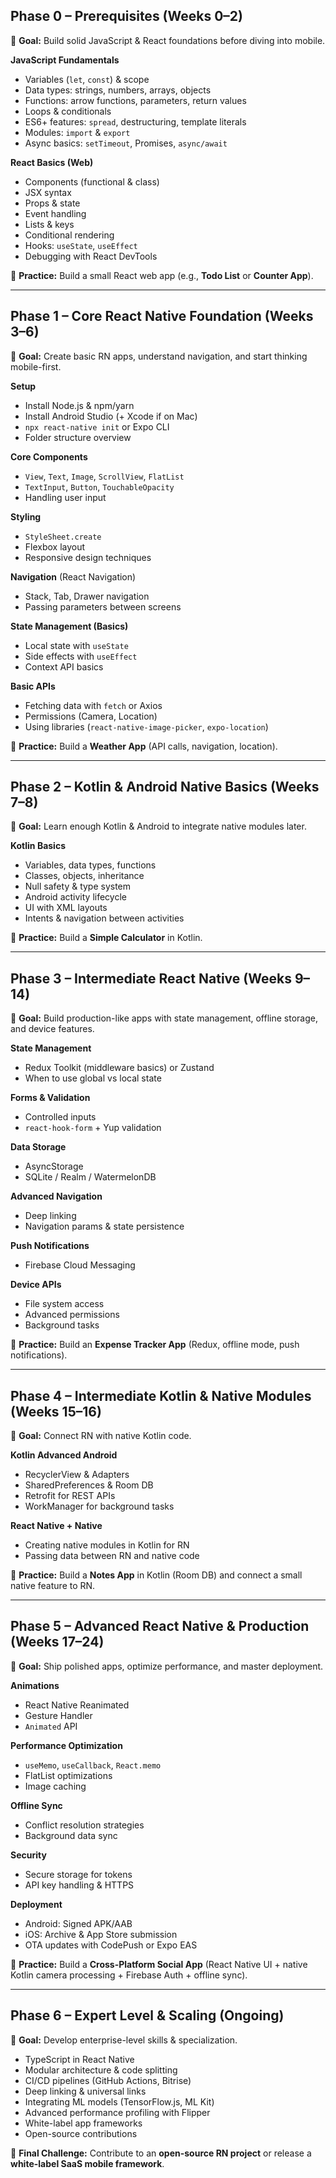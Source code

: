 ## **Phase 0 – Prerequisites (Weeks 0–2)**

🎯 **Goal:** Build solid JavaScript & React foundations before diving into mobile.

**JavaScript Fundamentals**

* Variables (`let`, `const`) & scope
* Data types: strings, numbers, arrays, objects
* Functions: arrow functions, parameters, return values
* Loops & conditionals
* ES6+ features: `spread`, destructuring, template literals
* Modules: `import` & `export`
* Async basics: `setTimeout`, Promises, `async/await`

**React Basics (Web)**

* Components (functional & class)
* JSX syntax
* Props & state
* Event handling
* Lists & keys
* Conditional rendering
* Hooks: `useState`, `useEffect`
* Debugging with React DevTools

📌 **Practice:** Build a small React web app (e.g., **Todo List** or **Counter App**).

---

## **Phase 1 – Core React Native Foundation (Weeks 3–6)**

🎯 **Goal:** Create basic RN apps, understand navigation, and start thinking mobile-first.

**Setup**

* Install Node.js & npm/yarn
* Install Android Studio (+ Xcode if on Mac)
* `npx react-native init` or Expo CLI
* Folder structure overview

**Core Components**

* `View`, `Text`, `Image`, `ScrollView`, `FlatList`
* `TextInput`, `Button`, `TouchableOpacity`
* Handling user input

**Styling**

* `StyleSheet.create`
* Flexbox layout
* Responsive design techniques

**Navigation** (React Navigation)

* Stack, Tab, Drawer navigation
* Passing parameters between screens

**State Management (Basics)**

* Local state with `useState`
* Side effects with `useEffect`
* Context API basics

**Basic APIs**

* Fetching data with `fetch` or Axios
* Permissions (Camera, Location)
* Using libraries (`react-native-image-picker`, `expo-location`)

📌 **Practice:** Build a **Weather App** (API calls, navigation, location).

---

## **Phase 2 – Kotlin & Android Native Basics (Weeks 7–8)**

🎯 **Goal:** Learn enough Kotlin & Android to integrate native modules later.

**Kotlin Basics**

* Variables, data types, functions
* Classes, objects, inheritance
* Null safety & type system
* Android activity lifecycle
* UI with XML layouts
* Intents & navigation between activities

📌 **Practice:** Build a **Simple Calculator** in Kotlin.

---

## **Phase 3 – Intermediate React Native (Weeks 9–14)**

🎯 **Goal:** Build production-like apps with state management, offline storage, and device features.

**State Management**

* Redux Toolkit (middleware basics) or Zustand
* When to use global vs local state

**Forms & Validation**

* Controlled inputs
* `react-hook-form` + Yup validation

**Data Storage**

* AsyncStorage
* SQLite / Realm / WatermelonDB

**Advanced Navigation**

* Deep linking
* Navigation params & state persistence

**Push Notifications**

* Firebase Cloud Messaging

**Device APIs**

* File system access
* Advanced permissions
* Background tasks

📌 **Practice:** Build an **Expense Tracker App** (Redux, offline mode, push notifications).

---

## **Phase 4 – Intermediate Kotlin & Native Modules (Weeks 15–16)**

🎯 **Goal:** Connect RN with native Kotlin code.

**Kotlin Advanced Android**

* RecyclerView & Adapters
* SharedPreferences & Room DB
* Retrofit for REST APIs
* WorkManager for background tasks

**React Native + Native**

* Creating native modules in Kotlin for RN
* Passing data between RN and native code

📌 **Practice:** Build a **Notes App** in Kotlin (Room DB) and connect a small native feature to RN.

---

## **Phase 5 – Advanced React Native & Production (Weeks 17–24)**

🎯 **Goal:** Ship polished apps, optimize performance, and master deployment.

**Animations**

* React Native Reanimated
* Gesture Handler
* `Animated` API

**Performance Optimization**

* `useMemo`, `useCallback`, `React.memo`
* FlatList optimizations
* Image caching

**Offline Sync**

* Conflict resolution strategies
* Background data sync

**Security**

* Secure storage for tokens
* API key handling & HTTPS

**Deployment**

* Android: Signed APK/AAB
* iOS: Archive & App Store submission
* OTA updates with CodePush or Expo EAS

📌 **Practice:** Build a **Cross-Platform Social App** (React Native UI + native Kotlin camera processing + Firebase Auth + offline sync).

---

## **Phase 6 – Expert Level & Scaling (Ongoing)**

🎯 **Goal:** Develop enterprise-level skills & specialization.

* TypeScript in React Native
* Modular architecture & code splitting
* CI/CD pipelines (GitHub Actions, Bitrise)
* Deep linking & universal links
* Integrating ML models (TensorFlow\.js, ML Kit)
* Advanced performance profiling with Flipper
* White-label app frameworks
* Open-source contributions

📌 **Final Challenge:** Contribute to an **open-source RN project** or release a **white-label SaaS mobile framework**.
